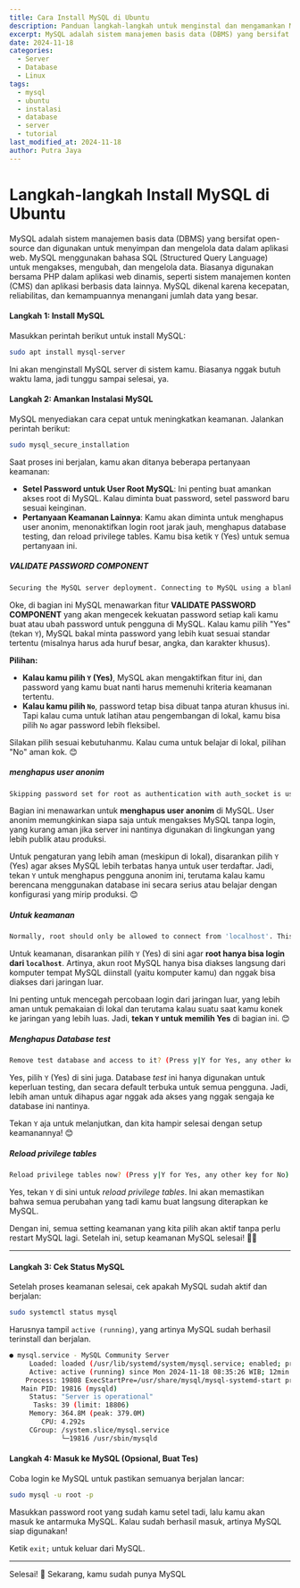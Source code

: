 ```yaml
---
title: Cara Install MySQL di Ubuntu
description: Panduan langkah-langkah untuk menginstal dan mengamankan MySQL di Ubuntu.
excerpt: MySQL adalah sistem manajemen basis data (DBMS) yang bersifat open-source dan digunakan untuk menyimpan dan mengelola data dalam aplikasi web. MySQL menggunakan bahasa SQL (Structured Query Language) untuk mengakses, mengubah, dan mengelola data.
date: 2024-11-18
categories:
  - Server
  - Database
  - Linux
tags:
  - mysql
  - ubuntu
  - instalasi
  - database
  - server
  - tutorial
last_modified_at: 2024-11-18
author: Putra Jaya
---
```

# Langkah-langkah Install MySQL di Ubuntu
MySQL adalah sistem manajemen basis data (DBMS) yang bersifat open-source dan digunakan untuk menyimpan dan mengelola data dalam aplikasi web. MySQL menggunakan bahasa SQL (Structured Query Language) untuk mengakses, mengubah, dan mengelola data. Biasanya digunakan bersama PHP dalam aplikasi web dinamis, seperti sistem manajemen konten (CMS) dan aplikasi berbasis data lainnya. MySQL dikenal karena kecepatan, reliabilitas, dan kemampuannya menangani jumlah data yang besar.
#### Langkah 1: Install MySQL
Masukkan perintah berikut untuk install MySQL:
```bash
sudo apt install mysql-server
```
Ini akan menginstall MySQL server di sistem kamu. Biasanya nggak butuh waktu lama, jadi tunggu sampai selesai, ya.
#### Langkah 2: Amankan Instalasi MySQL
MySQL menyediakan cara cepat untuk meningkatkan keamanan. Jalankan perintah berikut:
```bash
sudo mysql_secure_installation
```
Saat proses ini berjalan, kamu akan ditanya beberapa pertanyaan keamanan:
- **Setel Password untuk User Root MySQL**: Ini penting buat amankan akses root di MySQL. Kalau diminta buat password, setel password baru sesuai keinginan.
- **Pertanyaan Keamanan Lainnya**: Kamu akan diminta untuk menghapus user anonim, menonaktifkan login root jarak jauh, menghapus database testing, dan reload privilege tables. Kamu bisa ketik `Y` (Yes) untuk semua pertanyaan ini.
##### VALIDATE PASSWORD COMPONENT
```bash
Securing the MySQL server deployment. Connecting to MySQL using a blank password. VALIDATE PASSWORD COMPONENT can be used to test passwords and improve security. It checks the strength of password and allows the users to set only those passwords which are secure enough. Would you like to setup VALIDATE PASSWORD component? Press y|Y for Yes, any other key for No:
```
Oke, di bagian ini MySQL menawarkan fitur **VALIDATE PASSWORD COMPONENT** yang akan mengecek kekuatan password setiap kali kamu buat atau ubah password untuk pengguna di MySQL. Kalau kamu pilih "Yes" (tekan `Y`), MySQL bakal minta password yang lebih kuat sesuai standar tertentu (misalnya harus ada huruf besar, angka, dan karakter khusus).

**Pilihan:**
- **Kalau kamu pilih `Y` (Yes)**, MySQL akan mengaktifkan fitur ini, dan password yang kamu buat nanti harus memenuhi kriteria keamanan tertentu.
- **Kalau kamu pilih `No`**, password tetap bisa dibuat tanpa aturan khusus ini. Tapi kalau cuma untuk latihan atau pengembangan di lokal, kamu bisa pilih `No` agar password lebih fleksibel.

Silakan pilih sesuai kebutuhanmu. Kalau cuma untuk belajar di lokal, pilihan "No" aman kok. 😊
##### menghapus user anonim
```bash
Skipping password set for root as authentication with auth_socket is used by default. If you would like to use password authentication instead, this can be done with the "ALTER_USER" command. See https://dev.mysql.com/doc/refman/8.0/en/alter-user.html#alter-user-password-management for more information. By default, a MySQL installation has an anonymous user, allowing anyone to log into MySQL without having to have a user account created for them. This is intended only for testing, and to make the installation go a bit smoother. You should remove them before moving into a production environment. Remove anonymous users? (Press y|Y for Yes, any other key for No) :
```
Bagian ini menawarkan untuk **menghapus user anonim** di MySQL. User anonim memungkinkan siapa saja untuk mengakses MySQL tanpa login, yang kurang aman jika server ini nantinya digunakan di lingkungan yang lebih publik atau produksi.

Untuk pengaturan yang lebih aman (meskipun di lokal), disarankan pilih `Y` (Yes) agar akses MySQL lebih terbatas hanya untuk user terdaftar. Jadi, tekan `Y` untuk menghapus pengguna anonim ini, terutama kalau kamu berencana menggunakan database ini secara serius atau belajar dengan konfigurasi yang mirip produksi. 😊
##### Untuk keamanan
```bash
Normally, root should only be allowed to connect from 'localhost'. This ensures that someone cannot guess at the root password from the network. Disallow root login remotely? (Press y|Y for Yes, any other key for No) :
```
Untuk keamanan, disarankan pilih `Y` (Yes) di sini agar **root hanya bisa login dari `localhost`**. Artinya, akun root MySQL hanya bisa diakses langsung dari komputer tempat MySQL diinstall (yaitu komputer kamu) dan nggak bisa diakses dari jaringan luar.

Ini penting untuk mencegah percobaan login dari jaringan luar, yang lebih aman untuk pemakaian di lokal dan terutama kalau suatu saat kamu konek ke jaringan yang lebih luas. Jadi, **tekan `Y` untuk memilih Yes** di bagian ini. 😊
##### Menghapus Database test
```bash
Remove test database and access to it? (Press y|Y for Yes, any other key for No) :
```
Yes, pilih `Y` (Yes) di sini juga. Database *test* ini hanya digunakan untuk keperluan testing, dan secara default terbuka untuk semua pengguna. Jadi, lebih aman untuk dihapus agar nggak ada akses yang nggak sengaja ke database ini nantinya.

Tekan `Y` aja untuk melanjutkan, dan kita hampir selesai dengan setup keamanannya! 😊
##### Reload privilege tables
```bash
Reload privilege tables now? (Press y|Y for Yes, any other key for No) :
```
Yes, tekan `Y` di sini untuk *reload privilege tables*. Ini akan memastikan bahwa semua perubahan yang tadi kamu buat langsung diterapkan ke MySQL. 

Dengan ini, semua setting keamanan yang kita pilih akan aktif tanpa perlu restart MySQL lagi. Setelah ini, setup keamanan MySQL selesai! 🎉😊

---
#### Langkah 3: Cek Status MySQL
Setelah proses keamanan selesai, cek apakah MySQL sudah aktif dan berjalan:
```bash
sudo systemctl status mysql
```
Harusnya tampil `active (running)`, yang artinya MySQL sudah berhasil terinstall dan berjalan.
```bash
● mysql.service - MySQL Community Server
     Loaded: loaded (/usr/lib/systemd/system/mysql.service; enabled; preset: enabled)
     Active: active (running) since Mon 2024-11-18 08:35:26 WIB; 12min ago
    Process: 19808 ExecStartPre=/usr/share/mysql/mysql-systemd-start pre (code=exited, status=0/SUCCESS)
   Main PID: 19816 (mysqld)
     Status: "Server is operational"
      Tasks: 39 (limit: 18806)
     Memory: 364.8M (peak: 379.0M)
        CPU: 4.292s
     CGroup: /system.slice/mysql.service
             └─19816 /usr/sbin/mysqld
```

#### Langkah 4: Masuk ke MySQL (Opsional, Buat Tes)
Coba login ke MySQL untuk pastikan semuanya berjalan lancar:
```bash
sudo mysql -u root -p
```
Masukkan password root yang sudah kamu setel tadi, lalu kamu akan masuk ke antarmuka MySQL. Kalau sudah berhasil masuk, artinya MySQL siap digunakan!

Ketik `exit;` untuk keluar dari MySQL.

---

Selesai! 🎉 Sekarang, kamu sudah punya MySQL
